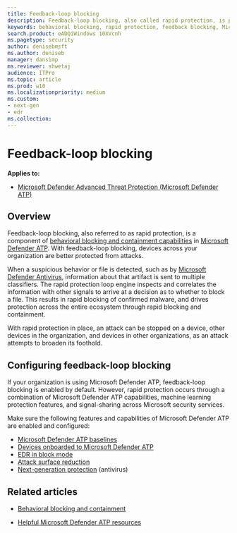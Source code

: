 ```yaml
---
title: Feedback-loop blocking
description: Feedback-loop blocking, also called rapid protection, is part of behavioral blocking and containment capabilities in Microsoft Defender ATP
keywords: behavioral blocking, rapid protection, feedback blocking, Microsoft Defender ATP
search.product: eADQiWindows 10XVcnh
ms.pagetype: security
author: denisebmsft
ms.author: deniseb
manager: dansimp
ms.reviewer: shwetaj
audience: ITPro 
ms.topic: article 
ms.prod: w10 
ms.localizationpriority: medium
ms.custom: 
- next-gen
- edr
ms.collection: 
---
```


# Feedback-loop blocking

**Applies to:**

- [Microsoft Defender Advanced Threat Protection (Microsoft Defender ATP)](https://go.microsoft.com/fwlink/p/?linkid=2069559)

## Overview

Feedback-loop blocking, also referred to as rapid protection, is a component of [behavioral blocking and containment capabilities](https://docs.microsoft.com/windows/security/threat-protection/microsoft-defender-atp/behavioral-blocking-containment) in [Microsoft Defender ATP](https://docs.microsoft.com/windows/security/threat-protection/). With feedback-loop blocking, devices across your organization are better protected from attacks. 

When a suspicious behavior or file is detected, such as by [Microsoft Defender Antivirus](https://docs.microsoft.com/windows/security/threat-protection/windows-defender-antivirus/windows-defender-antivirus-in-windows-10), information about that artifact is sent to multiple classifiers. The rapid protection loop engine inspects and correlates the information with other signals to arrive at a decision as to whether to block a file. This results in rapid blocking of confirmed malware, and drives protection across the entire ecosystem through rapid blocking and containment. 

With rapid protection in place, an attack can be stopped on a device, other devices in the organization, and devices in other organizations, as an attack attempts to broaden its foothold.


## Configuring feedback-loop blocking

If your organization is using Microsoft Defender ATP, feedback-loop blocking is enabled by default. However, rapid protection occurs through a combination of Microsoft Defender ATP capabilities, machine learning protection features, and signal-sharing across Microsoft security services.

Make sure the following features and capabilities of Microsoft Defender ATP are enabled and configured:
- [Microsoft Defender ATP baselines](https://docs.microsoft.com/windows/security/threat-protection/microsoft-defender-atp/configure-machines-security-baseline)
- [Devices onboarded to Microsoft Defender ATP](https://docs.microsoft.com/windows/security/threat-protection/microsoft-defender-atp/onboard-configure)
- [EDR in block mode](https://docs.microsoft.com/windows/security/threat-protection/microsoft-defender-atp/edr-in-block-mode)
- [Attack surface reduction](https://docs.microsoft.com/windows/security/threat-protection/microsoft-defender-atp/attack-surface-reduction)
- [Next-generation protection](https://docs.microsoft.com/windows/security/threat-protection/windows-defender-antivirus/configure-windows-defender-antivirus-features) (antivirus)

## Related articles

- [Behavioral blocking and containment](behavioral-blocking-containment.md)

- [Helpful Microsoft Defender ATP resources](https://docs.microsoft.com/windows/security/threat-protection/microsoft-defender-atp/helpful-resources)


